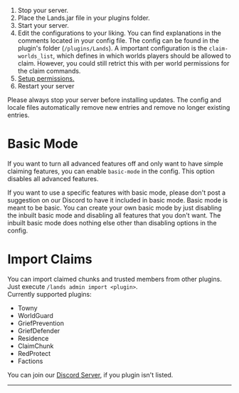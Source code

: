1. Stop your server.
2. Place the Lands.jar file in your plugins folder.
3. Start your server.
4. Edit the configurations to your liking. You can find explanations in the comments located in your config file. The config can be found in the plugin's folder (`/plugins/Lands`). A important configuration is the `claim-worlds_list`, which defines in which worlds players should be allowed to claim. However, you could still retrict this with per world permissions for the claim commands. 
5. [Setup permissions.](../permissions/Recommended-Permission-Setup.md)
6. Restart your server

Please always stop your server before installing updates. The config and locale files automatically remove new entries and remove no longer existing entries.

# Basic Mode
If you want to turn all advanced features off and only want to have simple claiming features, you can
enable ``basic-mode`` in the config. This option disables all advanced features.

If you want to use a specific features with basic mode, please don't post a suggestion on our Discord to have it included
in basic mode. Basic mode is meant to be basic. You can create your own basic mode by just disabling the inbuilt basic mode and
disabling all features that you don't want. The inbuilt basic mode does nothing else other than disabling options in the config.

# Import Claims
You can import claimed chunks and trusted members from other plugins. Just execute `/lands admin import <plugin>`.\
Currently supported plugins: 
* Towny
* WorldGuard
* GriefPrevention
* GriefDefender
* Residence
* ClaimChunk
* RedProtect
* Factions

You can join our [Discord Server](https://discord.incredibleplugins.com), if you plugin isn't listed.

***
